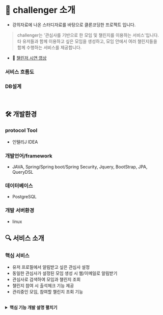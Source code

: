 # 📌 challenger 소개
-  강의자료에 나온 스터디자료를 바탕으로 클론코딩한 프로젝트 입니다.
> challenger는 '관심사를 기반으로 한 모임 및 챌린지를 이용하는 서비스'입니다.
> 타 유저들과 함께 이용하고 싶은 모임을 생성하고, 모임 안에서 여러 챌린지들을 함께 수행하는 서비스를 제공합니다.

- 🎥 [챌린저 시연 영상](https://youtu.be/R9UEh0GK5l4)

### 서비스 흐름도

### DB설계

</br>

## 🛠 개발환경

### protocol Tool
- 인텔리J IDEA

### 개발언어/framework
- JAVA, Spring/Spring boot/Spring Security, Jquery, BootStrap, JPA, QueryDSL

### 데이터베이스
- PostgreSQL

### 개발 서버환경
- linux

## 🔍 서비스 소개
### 핵심 서비스
- 유저 프로필에서 알림받고 싶은 관심사 설정
- 동일한 관심사가 설정된 모임 생성 시 웹/이메일로 알림받기
- 관심사로 검색하여 모임과 챌린지 조회
- 챌린지 참여 시 출석체크 기능 제공
- 관리중인 모임, 참여할 챌린지 조회 기능

<br>

<details>
<summary><b>핵심 기능 개발 설명 펼치기</b></summary>
<div markdown="1">

### 1️⃣ 회원가입

__`1. 패스워드 암호화`__
- **PasswordEncoder 사용** :pushpin: [코드 확인](Url)
    - PasswordEncoderFactories.createDelegatingPasswordEncoder() 활용

__`2. 이메일로 회원가입 인증`__
- **Gmail SMTP, MailSender 활용** :pushpin: [코드 확인](Url)
    - 목적
        - 존재하지 않는 가상의 이메일로 가입하는 것을 방지하기 위함
        - 서비스를 사용중인 진짜 유저수를 확보 가능
    - 서비스 흐름
        1. 유저가 회원가입을 완료하면, 유저 이메일로 링크가 발송.
        2. 유저가 이메일에서 링크를 클릭
        3. 서버에서 토큰과 이메일 값에 대한 요청을 처리.
            - 이메일과 토큰이 정확한 경우 가입 완료 처리
    - 구글 Gmail을 SMTP 서버로 사용하여 이메일 보내기
    - 스프링 MailSender 인터페이스 사용
        - JavaMailSender의 MimeMessage 사용

__`3. 알림 설정`__
- **부트스트랩 Froms의 Switches 활용** :pushpin: [코드 확인](Url)
    - '스터디 생성, 참가 신청 결과, 참여중인 스터디'에 대한 정보 변경 시 알림 받기
    - 알림을 이메일로 받을지, 웹 알림 메시지로 받을지 선택.

### 1️⃣ 관심사 설정

__`1. CSRF 토큰 설정`__
- 타임리프 자바스크립트 템플릿으로 Ajax 호출시 CSRF 토큰 설정

__`2. 스터디 조회`__
- **EntityGraph 활용**

### 1️⃣ 알림 설정

__`1. 알림 인프라 설정`__
- **ApplicationEventPublisher와 스프링 @Async 기능**
    - ApplicationEventPublisher와 스프링 @Async 기능을 사용해서 비동기 이벤트 기반으로 알림 처리.
    - 주요 로직 응답 시간에 영향을 주지 않기.
    - 코드를 최대한 주요 로직에 집중하고 알림 처리 로직은 분리.


__`2. 스터디 개설 알림`__
- 스터디를 만들때가 아니라 공개할 때 알림
- QueryDSL 설정
    - 타입 세이프하게 JPA 쿼리를 작성할 수 있다.
- 스프링 데이터 JPA와 QueryDSL 연동
    - QuerydslPredicateExecutor 인터페이스 추가
    - Predicate 사용하기

### 1️⃣ 검색 기능

__`1. 검색 기능`__
- **페이징 적용**
    - 스프링 데이터 JPA가 제공하는 Pageable 사용


<br>

</div>
</details>

<br>
